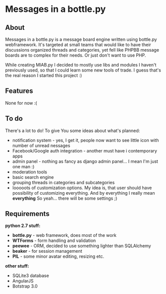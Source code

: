 Messages in a bottle.py
=====

About
----
Messages in a bottle.py is a message board engine written using bottle.py webframework. It's targeted at small teams that would like to have their discussions organized threads and categories, yet fell like PHPBB message boards are to complex for their needs. Or just don't want to use PHP.

While creating MIAB.py I decided to mostly use libs and modules I haven't previously used, so that I could learn some new tools of trade. I guess that's the real reason I started this project :)  


Features 
---
None for now :(  

To do
--
There's a lot to do! To give You some ideas about what's planned:
 
* notification system - yes, I get it, people now want to see little icon with number of unread nessages 
* Facebook/Google auth integration - another must have i contemporary apps
* admin panel - nothing as fancy as django admin panel... I mean I'm just one man :) 
* moderation tools
* basic search engine
* grouping threads in categories and subcategories
* looooots of customization options. My idea is, that user should have possibility of customizing everything. And by everything I really mean **everything** So yeah... there will be some settings ;) 


Requirements
--
 
**python 2.7 stuff:**

* **bottle.py** - web framework, does most of the work
* **WTForms** - form handling and validation
* **peewee** - ORM, decided to use something lighter than SQLAlchemy
* **beaker** - for session management
* **PIL** - some minor avatar editing, resizing etc.

**other stuff:**

* SQLite3 database
* AngularJS
* Botstrap 3.0